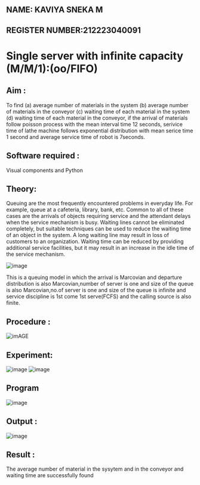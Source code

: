 ## NAME: KAVIYA SNEKA M
## REGISTER NUMBER:212223040091

# Single server with infinite capacity (M/M/1):(oo/FIFO)
## Aim :
To find (a) average number of materials in the system (b) average number of materials in the conveyor (c) waiting time of each material in the system (d) waiting time of each material in the conveyor, if the arrival  of materials follow poisson process with the mean interval time 12 seconds, serivice time of lathe machine follows exponential distribution with mean serice time 1 second and average service time of robot is 7seconds.

## Software required :
Visual components and Python

## Theory:
Queuing are the most frequently encountered problems in everyday life. For example, queue at a cafeteria, library, bank, etc. Common to all of these cases are the arrivals of objects requiring service and the attendant delays when the service mechanism is busy. Waiting lines cannot be eliminated completely, but suitable techniques can be used to reduce the waiting time of an object in the system. A long waiting line may result in loss of customers to an organization. Waiting time can be reduced by providing additional service facilities, but it may result in an increase in the idle time of the service mechanism.

![image](1.png)

This is a queuing model in which the arrival is Marcovian and departure distribution is also Marcovian,number of server is one and size of the queue is also Marcovian,no.of server is one and size of the queue is infinite and service discipline is 1st come 1st serve(FCFS) and the calling source is also finite.

## Procedure :

![imAGE](2.png)



## Experiment:
![image](https://github.com/kaviya546/Single-server-infinite-capacity---Markov-Model/assets/150368823/12cc3d9e-2e50-479e-892d-71a6f4dcc8f2)
![image](https://github.com/kaviya546/Single-server-infinite-capacity---Markov-Model/assets/150368823/d3ecf8ec-c6f3-432c-81a3-e41248f0bd08)


 
## Program
![image](https://github.com/ramjan1729/Single-server-infinite-capacity---Markov-Model/assets/103921593/5f1fd58d-5929-4c51-89ea-4cef009e5bad)

## Output :
![image](https://github.com/kaviya546/Single-server-infinite-capacity---Markov-Model/assets/150368823/411b96b4-622e-4ee9-8fc4-bdbab8ae4166)


## Result :
The average number of material in the sysytem and in the conveyor and waiting time are successfully found
